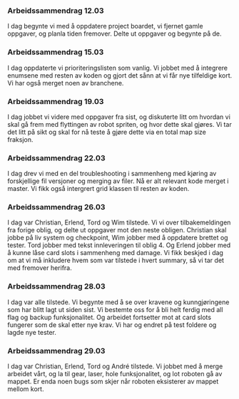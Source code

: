### Arbeidssammendrag 12.03
I dag begynte vi med å oppdatere project boardet, vi fjernet gamle oppgaver,
og planla tiden fremover. Delte ut oppgaver og begynte på de.

### Arbeidssammendrag 15.03
I dag oppdaterte vi prioriteringslisten som vanlig. Vi jobbet med å integrere enumsene med resten av koden og gjort det sånn at vi får nye tilfeldige kort. Vi har også merget noen av branchene.

### Arbeidssammendrag 19.03
I dag jobbet vi videre med oppgaver fra sist, og diskuterte litt om hvordan vi skal gå frem med flyttingen av robot spriten,
og hvor dette skal gjøres. Vi tar det litt på sikt og skal for nå teste å gjøre dette via en total map size fraksjon.

### Arbeidssammendrag 22.03
I dag drev vi med en del troubleshooting i sammenheng med kjøring av forskjellige fil versjoner og merging av filer. Nå er alt relevant kode merget i master. Vi fikk også intergrert grid klassen til resten av koden. 

### Arbeidssammendrag 26.03
I dag var Christian, Erlend, Tord og Wim tilstede. Vi vi over tilbakemeldingen fra forige oblig, og delte ut oppgaver mot den neste obligen.
Christian skal jobbe på liv system og checkpoint, Wim jobber med å oppdatere brettet og tester. Tord jobber med tekst innleveringen til oblig 4.
Og Erlend jobber med å kunne låse card slots i sammenheng med damage.
Vi fikk beskjed i dag om at vi må inkludere hvem som var tilstede i hvert summary, så vi tar det med fremover herifra.

### Arbeidssammendrag 28.03
I dag var alle tilstede. Vi begynte med å se over kravene og kunngjøringene som har blitt lagt ut siden sist.
Vi bestemte oss for å bli helt ferdig med all flag og backup funksjonalitet. Og arbeidet fortsetter mot at card slots fungerer som de skal etter nye krav.
Vi har og endret på test foldere og lagde nye tester.

### Arbeidssammendrag 29.03
I dag var Christian, Erlend, Tord og André tilstede. Vi jobbet med å merge arbeidet vårt, og la til gear, laser, hole funksjonalitet, og lot roboten gå av mappet.
Er enda noen bugs som skjer når roboten eksisterer av mappet mellom kort.

